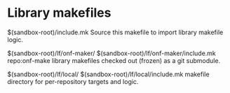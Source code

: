 Library makefiles
=================

$(sandbox-root)/include.mk
    Source this makefile to import library makefile logic.

$(sandbox-root)/lf/onf-maker/
$(sandbox-root)/lf/onf-maker/include.mk
    repo:onf-make library makefiles
    checked out (frozen) as a git submodule.

$(sandbox-root)/lf/local/
$(sandbox-root)/lf/local/include.mk
    makefile directory for per-repository targets and logic.
